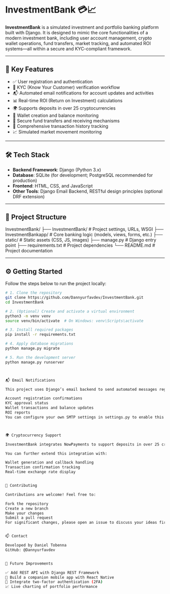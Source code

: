 # InvestmentBank 💳📈

**InvestmentBank** is a simulated investment and portfolio banking platform built with Django. It is designed to mimic the core functionalities of a modern investment bank, including user account management, crypto wallet operations, fund transfers, market tracking, and automated ROI systems—all within a secure and KYC-compliant framework.

---

## 🚀 Key Features

- ✅ User registration and authentication
- 🔐 KYC (Know Your Customer) verification workflow
- 📬 Automated email notifications for account updates and activities
- 📊 Real-time ROI (Return on Investment) calculations
- 🌍 Supports deposits in over 25 cryptocurrencies
- 💼 Wallet creation and balance monitoring
- 🔁 Secure fund transfers and receiving mechanisms
- 🧾 Comprehensive transaction history tracking
- 📈 Simulated market movement monitoring

---

## 🛠️ Tech Stack

- **Backend Framework**: Django (Python 3.x)
- **Database**: SQLite (for development; PostgreSQL recommended for production)
- **Frontend**: HTML, CSS, and JavaScript
- **Other Tools**: Django Email Backend, RESTful design principles (optional DRF extension)

---

## 📁 Project Structure

InvestmentBank/
├── InvestmentBank/ # Project settings, URLs, WSGI
├── InvestmentBankapp/ # Core banking logic (models, views, forms, etc.)
├── static/ # Static assets (CSS, JS, images)
├── manage.py # Django entry point
├── requirements.txt # Project dependencies
└── README.md # Project documentation

---

## ⚙️ Getting Started

Follow the steps below to run the project locally:

```bash
# 1. Clone the repository
git clone https://github.com/Dannyurfavdev/InvestmentBank.git
cd InvestmentBank

# 2. (Optional) Create and activate a virtual environment
python3 -m venv venv
source venv/bin/activate  # On Windows: venv\Scripts\activate

# 3. Install required packages
pip install -r requirements.txt

# 4. Apply database migrations
python manage.py migrate

# 5. Run the development server
python manage.py runserver



📬 Email Notifications

This project uses Django’s email backend to send automated messages regarding:

Account registration confirmations
KYC approval status
Wallet transactions and balance updates
ROI reports
You can configure your own SMTP settings in settings.py to enable this feature.



🌍 Cryptocurrency Support

InvestmentBank integrates NowPayments to support deposits in over 25 cryptocurrencies. This allows users to simulate real-world crypto deposit flows securely and efficiently.

You can further extend this integration with:

Wallet generation and callback handling
Transaction confirmation tracking
Real-time exchange rate display


🤝 Contributing

Contributions are welcome! Feel free to:

Fork the repository
Create a new branch
Make your changes
Submit a pull request
For significant changes, please open an issue to discuss your ideas first.


📫 Contact

Developed by Daniel Tobenna
GitHub: @Dannyurfavdev


🚧 Future Improvements

✅ Add REST API with Django REST Framework
📱 Build a companion mobile app with React Native
🔐 Integrate two-factor authentication (2FA)
📈 Live charting of portfolio performance